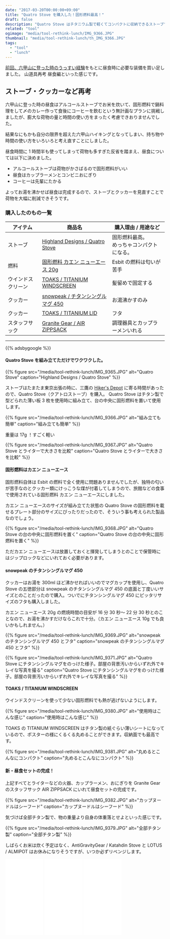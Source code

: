 ```yaml
---
date: "2017-03-20T00:00:00+09:00"
title: "Quatro Stove を購入した！固形燃料最高！"
draft: false
description: "Quatro Stove はチタニウム製で軽くてコンパクトに収納できるストーブ"
related: "tool"
ogimage: "media/tool-rethink-lunch/IMG_9366.JPG"
thumbnail: "media/tool-rethink-lunch/th_IMG_9366.JPG"
tags:
  - "tool"
  - "lunch"
---
```


<!--more-->

[前回、六甲山に登った時のうっすい経験](/post/first-climb/)をもとに昼食時に必要な装備を買い足しました。
山道具再考 昼食編といった感じです。

## ストーブ・クッカーなど再考

六甲山に登った時の昼食はアルコールストーブでお米を炊いて、固形燃料で鍋料理をして〆のカレー作って食後にコーヒーを飲むという無計画なプランに挑戦しましたが、膨大な荷物の量と時間の使い方をまったく考慮できおりませんでした。

結果なにもかも自分の限界を超えた六甲山ハイキングとなってしまい、持ち物や時間の使い方をいろいろと考え直すことにしました。

昼食時間に 1 時間半も使ってしまって荷物も多すぎた反省を踏まえ、昼食については以下に決めました。

- アルコールストーブは荷物がかさばるので固形燃料がいい
- 昼食はカップラーメンとコンビニおにぎり
- コーヒーは先輩にたかる

よってお湯を沸かせば昼食は完成するので、ストーブとクッカーを見直すことで荷物を大幅に削減できそうです。  

### 購入したのもの一覧

| アイテム | 商品名 | 購入理由 / 用途など |
| ------ | ------ | ------ |
| ストーブ | [Highland Designs / Quatro Stove](http://hikersdepot.jp/products/1277.html/) | 固形燃料最高。<br>めっちゃコンパクトになる。 |
| 燃料 | [固形燃料 カエン ニューエース 20g](https://www.amazon.co.jp/dp/B00U3B5Q78/) | Esbit の燃料は匂いが苦手 |
| ウインドスクリーン | [TOAKS / TITANIUM WINDSCREEN](https://www.toaksoutdoor.com/collections/accessory/products/wsc) | 髪留めで固定する |
| クッカー | [snowpeak / チタンシングルマグ 450](https://store.snowpeak.co.jp/item/10053) | お湯沸かすのみ |
| クッカー | [TOAKS / TITANIUM LID](https://www.toaksoutdoor.com/collections/accessory/products/lid-new) | フタ |
| スタッフサック | [Granite Gear / AIR ZIPPSACK](http://www.granitegear.com/air-zippsack.html) | 調理器具とカップラーメンいれる |

---

{{% adsbygoogle %}}

#### Quatro Stove を組み立てただけでワクワクした。

{{% figure src="/media/tool-rethink-lunch/IMG_9365.JPG" alt="Quatro Stove" caption="Highland Designs / Quatro Stove" %}}

ストーブはたまたま東京出張の時に、三鷹の [Hiker&#039;s Depot](http://hikersdepot.jp/) に寄る時間があったので、Quatro Stove（クアトロストーブ）を購入。
Quatro Stove はチタン製で型どられた薄い板 3 枚を使用時に組み立て、台の中央に固形燃料を置いて使用します。

{{% figure src="/media/tool-rethink-lunch/IMG_9366.JPG" alt="組み立ても簡単" caption="組み立ても簡単" %}}

重量は 17g ！すごく軽い

{{% figure src="/media/tool-rethink-lunch/IMG_9367.JPG" alt="Quatro Stove とライターで大きさを比較" caption="Quatro Stove とライターで大きさを比較" %}}

#### 固形燃料はカエン ニューエース

固形燃料自体は Esbit の燃料で全く使用に問題ありませんでしたが、独特の匂いが苦手なのとクッカー類にけっこうな煤が付着してしまうので、旅館などの食事で使用されている固形燃料 カエン ニューエースにしました。  

カエン ニューエースのサイズが組み立てた状態の Quatro Stove の固形燃料を載せるプレート部分のサイズにぴったりだったので、そういう事も考えられた製品なのでしょう。

{{% figure src="/media/tool-rethink-lunch/IMG_9368.JPG" alt="Quatro Stove の台の中央に固形燃料を置く" caption="Quatro Stove の台の中央に固形燃料を置く" %}}

ただカエン ニューエースは放置しておくと揮発してしまうとのことで保管時にはジップロックなどにいれておく必要があります。

#### snowpeak のチタンシングルマグ 450

クッカーはお湯を 300ml ほど沸かせればいいのでマグカップを使用し、Quatro Stove の五徳部分は snowpeak のチタンシングルマグ 450 の底面と丁度いいサイズとのことだったので購入。ついでにチタンシングルマグ 450 にピッタリサイズのフタも購入しました。

カエン ニューエース 20g の燃焼時間の目安が 16 分 30 秒～ 22 分 30 秒とのことなので、お湯を沸かすだけならこれで十分。（カエン ニューエース 10g でも良いかもしれません。）

{{% figure src="/media/tool-rethink-lunch/IMG_9369.JPG" alt="snowpeak のチタンシングルマグ 450 とフタ" caption="snowpeak のチタンシングルマグ 450 とフタ" %}}

{{% figure src="/media/tool-rethink-lunch/IMG_9371.JPG" alt="Quatro Stove にチタンシングルマグをのっけた様子。部屋の背景汚いからいずれ外でキレイな写真を撮る" caption="Quatro Stove にチタンシングルマグをのっけた様子。部屋の背景汚いからいずれ外でキレイな写真を撮る" %}}

#### TOAKS / TITANIUM WINDSCREEN

ウインドスクリーンを使って少ない固形燃料でも熱が逃げないようにします。

{{% figure src="/media/tool-rethink-lunch/IMG_9380.JPG" alt="使用時はこんな感じ" caption="使用時はこんな感じ" %}}

TOAKS の TITANIUM WINDSCREEN はチタン製の紙ぐらい薄いシートになっているので、ポスターの様にくるくる丸めることができます。収納面でも最高です。

{{% figure src="/media/tool-rethink-lunch/IMG_9381.JPG" alt="丸めるとこんなにコンパクト" caption="丸めるとこんなにコンパクト" %}}

#### 新・昼食セットの完成！

上記すべてとライターなどの火器、カップラーメン、おにぎりを Granite Gear のスタッフサック AIR ZIPPSACK にいれて昼食セットの完成です。

{{% figure src="/media/tool-rethink-lunch/IMG_9382.JPG" alt="カップヌードルはシーフード" caption="カップヌードルはシーフード" %}}

気づけば全部チタン製で、物の重量より自身の体重落とせよといった感じです。

{{% figure src="/media/tool-rethink-lunch/IMG_9379.JPG" alt="全部チタン製" caption="全部チタン製" %}}

しばらくお米は炊く予定はなく、AntiGravityGear / Katahdin Stove と LOTUS / ALMIPOT はお休みになりそうですが、いつか必ずリベンジします。

<iframe style="width:120px;height:240px;" marginwidth="0" marginheight="0" scrolling="no" frameborder="0" src="//rcm-fe.amazon-adsystem.com/e/cm?lt1=_blank&bc1=000000&IS2=1&bg1=FFFFFF&fc1=000000&lc1=0000FF&t=hiking-hiking-22&o=9&p=8&l=as4&m=amazon&f=ifr&ref=as_ss_li_til&asins=B00U3B5Q78&linkId=5dd392ad064d8f544c3305d3753bcb7f"></iframe>

<iframe style="width:120px;height:240px;" marginwidth="0" marginheight="0" scrolling="no" frameborder="0" src="//rcm-fe.amazon-adsystem.com/e/cm?lt1=_blank&bc1=000000&IS2=1&bg1=FFFFFF&fc1=000000&lc1=0000FF&t=hiking-hiking-22&o=9&p=8&l=as4&m=amazon&f=ifr&ref=as_ss_li_til&asins=B015WN7FPW&linkId=0a09ed3b629da182685eeed28f7da3c0"></iframe>

<iframe style="width:120px;height:240px;" marginwidth="0" marginheight="0" scrolling="no" frameborder="0" src="//rcm-fe.amazon-adsystem.com/e/cm?lt1=_blank&bc1=000000&IS2=1&bg1=FFFFFF&fc1=000000&lc1=0000FF&t=hiking-hiking-22&o=9&p=8&l=as4&m=amazon&f=ifr&ref=as_ss_li_til&asins=B003AJBHE6&linkId=7bc56b7423a8958786fedad34dec8aeb"></iframe>
